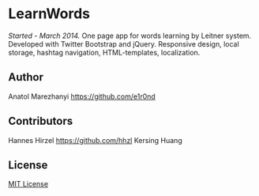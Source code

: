 LearnWords
==========

<i>Started - March 2014.</i> One page app for words learning by Leitner system.<br>
Developed with Twitter Bootstrap and jQuery. Responsive design, local storage, hashtag navigation, HTML-templates, localization.

## Author
Anatol Marezhanyi https://github.com/e1r0nd

## Contributors
Hannes Hirzel https://github.com/hhzl
Kersing Huang

## License
[MIT License](LICENSE.md) 
